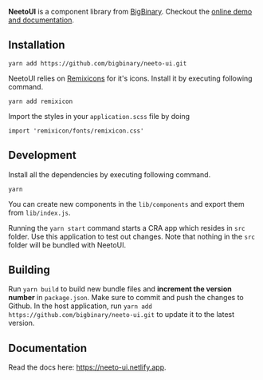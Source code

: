 **NeetoUI** is a component library from [BigBinary](https://www.bigbinary.com).
Checkout the [online demo and documentation](https://neeto-ui.netlify.app).

## Installation

```
yarn add https://github.com/bigbinary/neeto-ui.git
```

NeetoUI relies on [Remixicons](https://remixicon.com/) for it's icons.
Install it by executing following command.

```
yarn add remixicon
```

Import the styles in your `application.scss` file by doing

```
import 'remixicon/fonts/remixicon.css'
```

## Development

Install all the dependencies by executing following command.

```
yarn
```

You can create new components in the `lib/components` and export them from `lib/index.js`.

Running the `yarn start` command starts a CRA app which resides in `src` folder. Use this application to test out changes. Note that nothing in the `src` folder will be bundled with NeetoUI.

## Building

Run `yarn build` to build new bundle files and **increment the version number** in `package.json`.
Make sure to commit and push the changes to Github. In the host application, run `yarn add https://github.com/bigbinary/neeto-ui.git` to update it to the latest version.

## Documentation

Read the docs here: https://neeto-ui.netlify.app.
